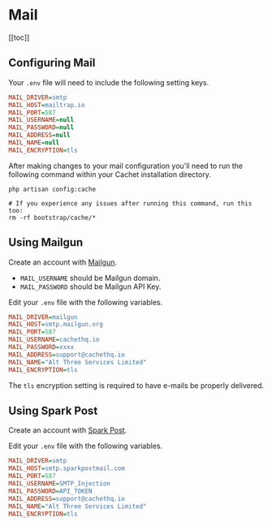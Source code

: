 # Mail

[[toc]]

## Configuring Mail

Your `.env` file will need to include the following setting keys.

```ini
MAIL_DRIVER=smtp
MAIL_HOST=mailtrap.io
MAIL_PORT=587
MAIL_USERNAME=null
MAIL_PASSWORD=null
MAIL_ADDRESS=null
MAIL_NAME=null
MAIL_ENCRYPTION=tls
```

After making changes to your mail configuration you'll need to run the following command within your Cachet installation directory.

```shell
php artisan config:cache

# If you experience any issues after running this command, run this too:
rm -rf bootstrap/cache/*
```

## Using Mailgun

Create an account with [Mailgun](https://mailgun.com).

- `MAIL_USERNAME` should be Mailgun domain.
- `MAIL_PASSWORD` should be Mailgun API Key.

Edit your `.env` file with the following variables.

```ini
MAIL_DRIVER=mailgun
MAIL_HOST=smtp.mailgun.org
MAIL_PORT=587
MAIL_USERNAME=cachethq.io
MAIL_PASSWORD=xxxx
MAIL_ADDRESS=support@cachethq.io
MAIL_NAME="Alt Three Services Limited"
MAIL_ENCRYPTION=tls
```

The `tls` encryption setting is required to have e-mails be properly delivered.

## Using Spark Post

Create an account with [Spark Post](https://www.sparkpost.com/).

Edit your `.env` file with the following variables.

```ini
MAIL_DRIVER=smtp
MAIL_HOST=smtp.sparkpostmail.com
MAIL_PORT=587
MAIL_USERNAME=SMTP_Injection
MAIL_PASSWORD=API_TOKEN
MAIL_ADDRESS=support@cachethq.io
MAIL_NAME="Alt Three Services Limited"
MAIL_ENCRYPTION=tls
```